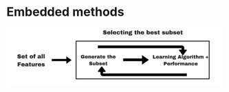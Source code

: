 # Embedded methods

![Embedded method](../.gitbook/assets/screen-shot-2020-08-15-at-8.00.20-pm.png)

